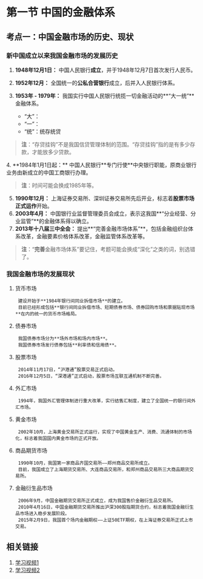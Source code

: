 # 第一节 中国的金融体系

## 考点一：中国金融市场的历史、现状

### 新中国成立以来我国金融市场的发展历史

1. **1948年12月1日：** 中国人民银行**成立**，并于1948年12月7日首次发行人民币。
2. **1952年12月：** 全国统一的**公私合营银行**成立，后并入人民银行体系。
3. **1953年 - 1979年：** 我国实行中国人民银行统揽一切金融活动的**“大一统”**金融体系。

	- “大”：
	- “一”：
	- “统”：统存统贷 
> **注**：“存贷挂钩”不是我国信贷管理体制的范围。“存贷挂钩”指的是有多少存款，才能放多少贷款。

<p>
4. **1984年1月1日起：** 中国人民银行**专门行使**中央银行职能，原商业银行业务由新成立的中国工商银行办理。

> **注**：时间可能会换成1985年等。

5. **1990年12月：** 上海证券交易所、深圳证券交易所先后开业，标志着**股票市场正式运作**开始。
6. **2003年4月：** 中国银行业监督管理委员会成立，表示这我国**“分业经营、分业监管”**的金融体系得以确立。
7. **2013年十八届三中全会：** 提出**“完善金融市场体系”**，包括金融组织台体系改革，金融要素价格体系改革，金融监管体系改革等。

> **注**：“**完善**金融市场体系”要记住，考题可能会换成“深化”之类的词，别选错了。


### 我国金融市场的发展现状
1. 货币市场

		建设开始于**1984年银行间同业拆借市场**的建立。
		目前已经形成包括**银行间同业拆借市场、短期债券市场、债券回购市场和票据贴现市场**在内的统一的货币市场格局。

2. 债券市场

		我国债券市场分为**场外市场和场内市场**。
		我国债券市场发行债券包括**利率债和信用债**。

3. 股票市场

		2014年11月17日，“沪港通”股票交易正式启动。
		2016年12月5日，“深港通”正式启动，股票市场互联互通机制不断完善。

4. 外汇市场

		1994年，我国外汇管理体制进行重大改革，实行结售汇制度，建立了全国统一的银行间外汇市场。

5. 黄金市场

		2002年10月，上海黄金交易所正式运行，实现了中国黄金生产、消费、流通体制的市场化，标志着我国国内黄金市场的正式开放。

6. 商品期货市场

		1990年10月，我国第一家商品齐国交易所——郑州商品交易所成立。
		目前，我国成立了上海期货交易所、大连商品交易所，和郑州商品交易所三大商品期货交易所。

7. 金融衍生品市场

		2006年9月，中国金融期货交易所正式成立，成为我国售价金融衍生品交易所。
		2010年4月16日，中国金融期货交易所推出沪深300股指期货合约，标志着我国金融衍生品市场进入稳步发展阶段。
		2015年2月9日，我国首个场内金融期权——上证50ETF期权，在上海证券交易所正式上市交易。

## 相关链接
1. [学习视频1](https://www.bilibili.com/video/BV1Nb411G7oB?p=9)
2. [学习视频2](https://www.bilibili.com/video/BV1Nb411G7oB?p=7)























































